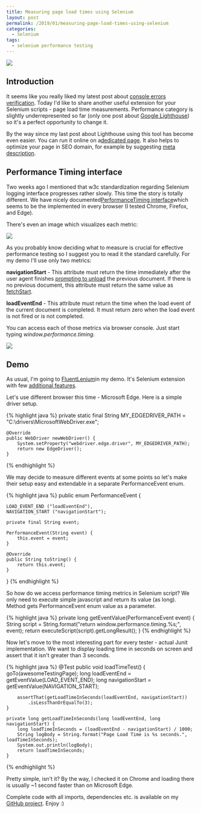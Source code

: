 ```yaml
---
title: Measuring page load times using Selenium
layout: post
permalink: /2019/01/measuring-page-load-times-using-selenium
categories:
  - Selenium
tags:
  - selenium performance testing 
---
```


![](/images/blog/kisscc0-computer-icons-performance-indicator-drawing-bench-performance-by-cyberang3l-5b74ed3ee8fa74.5190956615343895669543.png)

## Introduction

It seems like you really liked my latest post about [console errors verification](https://www.awesome-testing.com/2019/01/adding-console-error-log-verification.html). Today I'd like to share another useful extension for your Selenium scripts - page load time measurements. Performance category is slightly underrepresented so far (only one post about [Google Lighthouse](https://www.awesome-testing.com/2018/03/five-minutes-performance-report-with.html)) so it's a perfect opportunity to change it.

By the way since my last post about Lighthouse using this tool has become even easier. You can run it online on a[dedicated page](https://web.dev/measure). It also helps to optimize your page in SEO domain, for example by suggesting [meta description](https://github.com/FluentLenium/FluentLenium/pull/687).

## Performance Timing interface

Two weeks ago I mentioned that w3c standardization regarding Selenium logging interface progresses rather slowly. This time the story is totally different. We have nicely documented[PerformanceTiming interface](https://www.w3.org/TR/navigation-timing/#sec-navigation-timing-interface)which seems to be the implemented in every browser (I tested Chrome, Firefox, and Edge).

There's even an image which visualizes each metric:

![](/images/blog/timing-overview.png)

As you probably know deciding what to measure is crucial for effective performance testing so I suggest you to read it the standard carefully. For my demo I'll use only two metrics:

**navigationStart** - This attribute must return the time immediately after the user agent finishes [prompting to unload](http://www.w3.org/TR/html5/browsers.html#prompt-to-unload-a-document) the previous document. If there is no previous document, this attribute must return the same value as [fetchStart](https://www.w3.org/TR/navigation-timing/#dom-performancetiming-fetchstart).

**loadEventEnd** - This attribute must return the time when the load event of the current document is completed. It must return zero when the load event is not fired or is not completed.

You can access each of those metrics via browser console. Just start typing _window.performance.timing._

![](/images/blog/perfapi.png)

## Demo

As usual, I'm going to [FluentLenium](https://github.com/FluentLenium/FluentLenium)in my demo. It's Selenium extension with few [additional features](https://fluentlenium.com/).

Let's use different browser this time - Microsoft Edge. Here is a simple driver setup.

{% highlight java %}
    private static final String MY_EDGEDRIVER_PATH = "C:\\drivers\\MicrosoftWebDriver.exe";

    @Override
    public WebDriver newWebDriver() {
        System.setProperty("webdriver.edge.driver", MY_EDGEDRIVER_PATH);
        return new EdgeDriver();
    }
{% endhighlight %}

We may decide to measure different events at some points so let's make their setup easy and extendable in a separate PerformanceEvent enum.

{% highlight java %}
public enum PerformanceEvent {

    LOAD_EVENT_END ("loadEventEnd"),
    NAVIGATION_START ("navigationStart");

    private final String event;

    PerformanceEvent(String event) {
        this.event = event;
    }

    @Override
    public String toString() {
        return this.event;
    }
}
{% endhighlight %}

So how do we access performance timing metrics in Selenium script? We only need to execute simple javascript and return its value (as long). Method gets PerformanceEvent enum value as a parameter.

{% highlight java %}
    private long getEventValue(PerformanceEvent event) {
        String script = String.format("return window.performance.timing.%s;", event);
        return executeScript(script).getLongResult();
    }
{% endhighlight %}

Now let's move to the most interesting part for every tester - actual Junit implementation. We want to display loading time in seconds on screen and assert that it isn't greater than 3 seconds.

{% highlight java %}
    @Test
    public void loadTimeTest() {
        goTo(awesomeTestingPage);
        long loadEventEnd = getEventValue(LOAD_EVENT_END);
        long navigationStart = getEventValue(NAVIGATION_START);

        assertThat(getLoadTimeInSeconds(loadEventEnd, navigationStart))
            .isLessThanOrEqualTo(3);
    }

    private long getLoadTimeInSeconds(long loadEventEnd, long navigationStart) {
        long loadTimeInSeconds = (loadEventEnd - navigationStart) / 1000;
        String logBody = String.format("Page Load Time is %s seconds.", loadTimeInSeconds);
        System.out.println(logBody);
        return loadTimeInSeconds;
    }
{% endhighlight %}

Pretty simple, isn't it? By the way, I checked it on Chrome and loading there is usually ~1 second faster than on Microsoft Edge.

Complete code with all imports, dependencies etc. is available on my [GitHub project](https://github.com/slawekradzyminski/AwesomeTesting/tree/2a1526ea8b07dbd18a7960ffa8845beff5083616/src/test/java/com/awesome/testing/performance/timing). Enjoy :)
